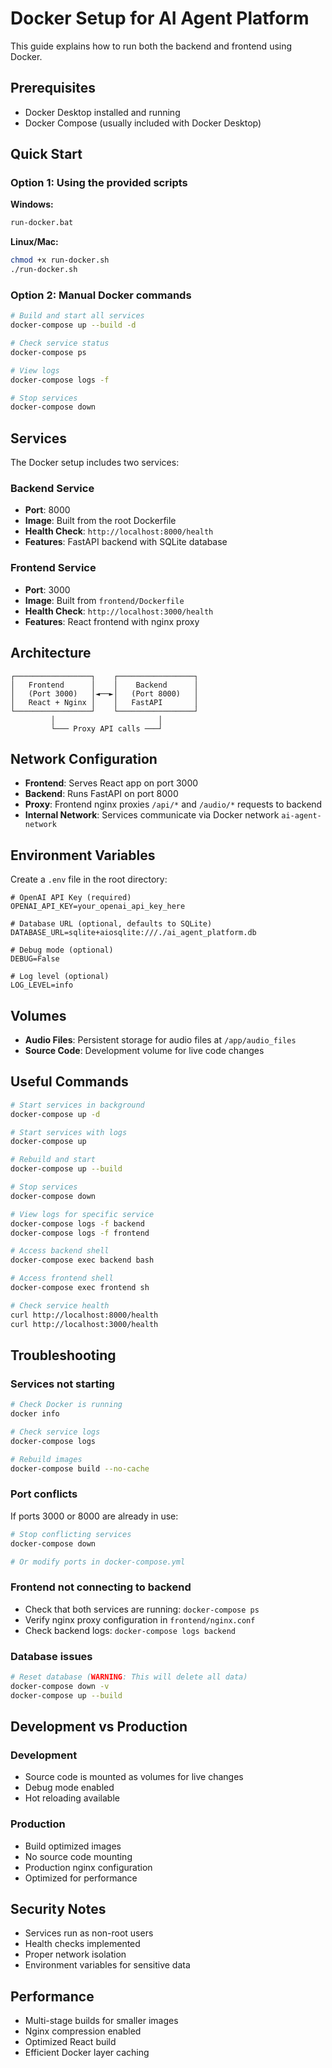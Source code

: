 # Docker Setup for AI Agent Platform

This guide explains how to run both the backend and frontend using Docker.

## Prerequisites

- Docker Desktop installed and running
- Docker Compose (usually included with Docker Desktop)

## Quick Start

### Option 1: Using the provided scripts

**Windows:**

```bash
run-docker.bat
```

**Linux/Mac:**

```bash
chmod +x run-docker.sh
./run-docker.sh
```

### Option 2: Manual Docker commands

```bash
# Build and start all services
docker-compose up --build -d

# Check service status
docker-compose ps

# View logs
docker-compose logs -f

# Stop services
docker-compose down
```

## Services

The Docker setup includes two services:

### Backend Service

- **Port**: 8000
- **Image**: Built from the root Dockerfile
- **Health Check**: `http://localhost:8000/health`
- **Features**: FastAPI backend with SQLite database

### Frontend Service

- **Port**: 3000
- **Image**: Built from `frontend/Dockerfile`
- **Health Check**: `http://localhost:3000/health`
- **Features**: React frontend with nginx proxy

## Architecture

```
┌─────────────────┐    ┌─────────────────┐
│   Frontend      │    │    Backend      │
│   (Port 3000)   │◄──►│   (Port 8000)   │
│   React + Nginx │    │   FastAPI       │
└─────────────────┘    └─────────────────┘
         │                       │
         └─── Proxy API calls ───┘
```

## Network Configuration

- **Frontend**: Serves React app on port 3000
- **Backend**: Runs FastAPI on port 8000
- **Proxy**: Frontend nginx proxies `/api/*` and `/audio/*` requests to backend
- **Internal Network**: Services communicate via Docker network `ai-agent-network`

## Environment Variables

Create a `.env` file in the root directory:

```env
# OpenAI API Key (required)
OPENAI_API_KEY=your_openai_api_key_here

# Database URL (optional, defaults to SQLite)
DATABASE_URL=sqlite+aiosqlite:///./ai_agent_platform.db

# Debug mode (optional)
DEBUG=False

# Log level (optional)
LOG_LEVEL=info
```

## Volumes

- **Audio Files**: Persistent storage for audio files at `/app/audio_files`
- **Source Code**: Development volume for live code changes

## Useful Commands

```bash
# Start services in background
docker-compose up -d

# Start services with logs
docker-compose up

# Rebuild and start
docker-compose up --build

# Stop services
docker-compose down

# View logs for specific service
docker-compose logs -f backend
docker-compose logs -f frontend

# Access backend shell
docker-compose exec backend bash

# Access frontend shell
docker-compose exec frontend sh

# Check service health
curl http://localhost:8000/health
curl http://localhost:3000/health
```

## Troubleshooting

### Services not starting

```bash
# Check Docker is running
docker info

# Check service logs
docker-compose logs

# Rebuild images
docker-compose build --no-cache
```

### Port conflicts

If ports 3000 or 8000 are already in use:

```bash
# Stop conflicting services
docker-compose down

# Or modify ports in docker-compose.yml
```

### Frontend not connecting to backend

- Check that both services are running: `docker-compose ps`
- Verify nginx proxy configuration in `frontend/nginx.conf`
- Check backend logs: `docker-compose logs backend`

### Database issues

```bash
# Reset database (WARNING: This will delete all data)
docker-compose down -v
docker-compose up --build
```

## Development vs Production

### Development

- Source code is mounted as volumes for live changes
- Debug mode enabled
- Hot reloading available

### Production

- Build optimized images
- No source code mounting
- Production nginx configuration
- Optimized for performance

## Security Notes

- Services run as non-root users
- Health checks implemented
- Proper network isolation
- Environment variables for sensitive data

## Performance

- Multi-stage builds for smaller images
- Nginx compression enabled
- Optimized React build
- Efficient Docker layer caching
